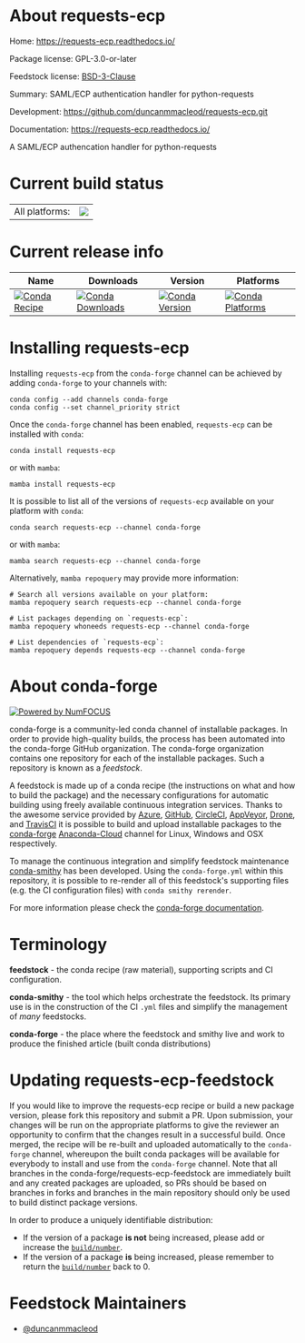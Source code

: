 About requests-ecp
==================

Home: https://requests-ecp.readthedocs.io/

Package license: GPL-3.0-or-later

Feedstock license: [BSD-3-Clause](https://github.com/conda-forge/requests-ecp-feedstock/blob/main/LICENSE.txt)

Summary: SAML/ECP authentication handler for python-requests

Development: https://github.com/duncanmmacleod/requests-ecp.git

Documentation: https://requests-ecp.readthedocs.io/

A SAML/ECP authencation handler for python-requests

Current build status
====================


<table><tr><td>All platforms:</td>
    <td>
      <a href="https://dev.azure.com/conda-forge/feedstock-builds/_build/latest?definitionId=9107&branchName=main">
        <img src="https://dev.azure.com/conda-forge/feedstock-builds/_apis/build/status/requests-ecp-feedstock?branchName=main">
      </a>
    </td>
  </tr>
</table>

Current release info
====================

| Name | Downloads | Version | Platforms |
| --- | --- | --- | --- |
| [![Conda Recipe](https://img.shields.io/badge/recipe-requests--ecp-green.svg)](https://anaconda.org/conda-forge/requests-ecp) | [![Conda Downloads](https://img.shields.io/conda/dn/conda-forge/requests-ecp.svg)](https://anaconda.org/conda-forge/requests-ecp) | [![Conda Version](https://img.shields.io/conda/vn/conda-forge/requests-ecp.svg)](https://anaconda.org/conda-forge/requests-ecp) | [![Conda Platforms](https://img.shields.io/conda/pn/conda-forge/requests-ecp.svg)](https://anaconda.org/conda-forge/requests-ecp) |

Installing requests-ecp
=======================

Installing `requests-ecp` from the `conda-forge` channel can be achieved by adding `conda-forge` to your channels with:

```
conda config --add channels conda-forge
conda config --set channel_priority strict
```

Once the `conda-forge` channel has been enabled, `requests-ecp` can be installed with `conda`:

```
conda install requests-ecp
```

or with `mamba`:

```
mamba install requests-ecp
```

It is possible to list all of the versions of `requests-ecp` available on your platform with `conda`:

```
conda search requests-ecp --channel conda-forge
```

or with `mamba`:

```
mamba search requests-ecp --channel conda-forge
```

Alternatively, `mamba repoquery` may provide more information:

```
# Search all versions available on your platform:
mamba repoquery search requests-ecp --channel conda-forge

# List packages depending on `requests-ecp`:
mamba repoquery whoneeds requests-ecp --channel conda-forge

# List dependencies of `requests-ecp`:
mamba repoquery depends requests-ecp --channel conda-forge
```


About conda-forge
=================

[![Powered by
NumFOCUS](https://img.shields.io/badge/powered%20by-NumFOCUS-orange.svg?style=flat&colorA=E1523D&colorB=007D8A)](https://numfocus.org)

conda-forge is a community-led conda channel of installable packages.
In order to provide high-quality builds, the process has been automated into the
conda-forge GitHub organization. The conda-forge organization contains one repository
for each of the installable packages. Such a repository is known as a *feedstock*.

A feedstock is made up of a conda recipe (the instructions on what and how to build
the package) and the necessary configurations for automatic building using freely
available continuous integration services. Thanks to the awesome service provided by
[Azure](https://azure.microsoft.com/en-us/services/devops/), [GitHub](https://github.com/),
[CircleCI](https://circleci.com/), [AppVeyor](https://www.appveyor.com/),
[Drone](https://cloud.drone.io/welcome), and [TravisCI](https://travis-ci.com/)
it is possible to build and upload installable packages to the
[conda-forge](https://anaconda.org/conda-forge) [Anaconda-Cloud](https://anaconda.org/)
channel for Linux, Windows and OSX respectively.

To manage the continuous integration and simplify feedstock maintenance
[conda-smithy](https://github.com/conda-forge/conda-smithy) has been developed.
Using the ``conda-forge.yml`` within this repository, it is possible to re-render all of
this feedstock's supporting files (e.g. the CI configuration files) with ``conda smithy rerender``.

For more information please check the [conda-forge documentation](https://conda-forge.org/docs/).

Terminology
===========

**feedstock** - the conda recipe (raw material), supporting scripts and CI configuration.

**conda-smithy** - the tool which helps orchestrate the feedstock.
                   Its primary use is in the construction of the CI ``.yml`` files
                   and simplify the management of *many* feedstocks.

**conda-forge** - the place where the feedstock and smithy live and work to
                  produce the finished article (built conda distributions)


Updating requests-ecp-feedstock
===============================

If you would like to improve the requests-ecp recipe or build a new
package version, please fork this repository and submit a PR. Upon submission,
your changes will be run on the appropriate platforms to give the reviewer an
opportunity to confirm that the changes result in a successful build. Once
merged, the recipe will be re-built and uploaded automatically to the
`conda-forge` channel, whereupon the built conda packages will be available for
everybody to install and use from the `conda-forge` channel.
Note that all branches in the conda-forge/requests-ecp-feedstock are
immediately built and any created packages are uploaded, so PRs should be based
on branches in forks and branches in the main repository should only be used to
build distinct package versions.

In order to produce a uniquely identifiable distribution:
 * If the version of a package **is not** being increased, please add or increase
   the [``build/number``](https://docs.conda.io/projects/conda-build/en/latest/resources/define-metadata.html#build-number-and-string).
 * If the version of a package **is** being increased, please remember to return
   the [``build/number``](https://docs.conda.io/projects/conda-build/en/latest/resources/define-metadata.html#build-number-and-string)
   back to 0.

Feedstock Maintainers
=====================

* [@duncanmmacleod](https://github.com/duncanmmacleod/)


